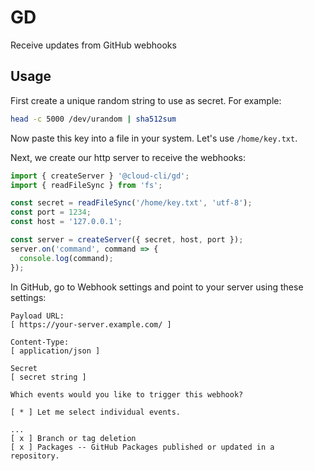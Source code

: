 # GD

Receive updates from GitHub webhooks

## Usage

First create a unique random string to use as secret. For example:

```bash
head -c 5000 /dev/urandom | sha512sum
```

Now paste this key into a file in your system. Let's use `/home/key.txt`.

Next, we create our http server to receive the webhooks:

```ts
import { createServer } '@cloud-cli/gd';
import { readFileSync } from 'fs';

const secret = readFileSync('/home/key.txt', 'utf-8');
const port = 1234;
const host = '127.0.0.1';

const server = createServer({ secret, host, port });
server.on('command', command => {
  console.log(command);
});
```

In GitHub, go to Webhook settings and point to your server using these settings:

```
Payload URL:
[ https://your-server.example.com/ ]

Content-Type:
[ application/json ]

Secret
[ secret string ]

Which events would you like to trigger this webhook?

[ * ] Let me select individual events.

...
[ x ] Branch or tag deletion
[ x ] Packages -- GitHub Packages published or updated in a repository.

```
